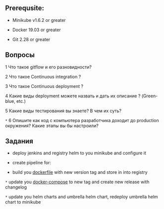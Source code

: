 ## Prerequsite:

* Minikube v1.6.2 or greater

* Docker 19.03 or greater

* Git 2.28 or greater

## Вопросы

1 Что такое gitflow и его разновидности?

2 Что такое Continuous integration ?

3 Что такое Continuous deployment ?

4 Какие виды deployment можете назвать и дать их описание ? (Green-blue, etc.)

5 Какие виды тестирования вы знаете? В чем их суть?

`*` 6 Опишите как код с компьютера разработчика доходит до production окружения? Какие этапы вы бы настроили?


## Задания

* deploy jenkins and registry helm to you minikube and configure it

* create pipeline for:

 * build you [dockerfile](../02%20-%20dockerfile/Dockerfile) with new version tag and store in into registry

 `*` update you [docker-compose](../03%20-%20docker-compose/example/docker-compose.yaml) to new tag and create new release with changelog

 `*` update you helm charts and umbrella helm chart, redeploy umbrella helm chart to minikube
